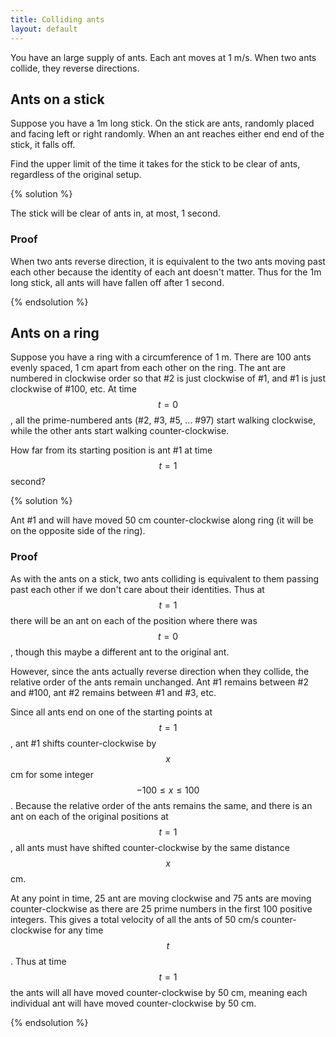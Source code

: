 ```yaml
---
title: Colliding ants
layout: default
---
```


You have an large supply of ants. Each ant moves at 1 m/s. When two ants
collide, they reverse directions.

## Ants on a stick

Suppose you have a 1m long stick. On the stick are ants, randomly placed and
facing left or right randomly. When an ant reaches either end end of the stick,
it falls off.

Find the upper limit of the time it takes for the stick to be clear of ants,
regardless of the original setup.

{% solution %}

The stick will be clear of ants in, at most, 1 second.

### Proof

When two ants reverse direction, it is equivalent to the two ants moving past
each other because the identity of each ant doesn't matter. Thus for the 1m
long stick, all ants will have fallen off after 1 second.

{% endsolution %}

## Ants on a ring

Suppose you have a ring with a circumference of 1 m.  There are 100 ants
evenly spaced, 1 cm apart from each other on the ring. The ant are numbered in
clockwise order so that \#2 is just clockwise of \#1, and \#1 is just clockwise
of \#100, etc. At time $$t = 0$$, all the prime-numbered ants (\#2, \#3, \#5,
... \#97) start walking clockwise, while the other ants start walking
counter-clockwise.

How far from its starting position is ant \#1 at time $$t=1$$ second?

{% solution %}

Ant \#1 and will have moved 50 cm counter-clockwise along ring (it will be on
the opposite side of the ring).

### Proof

As with the ants on a stick, two ants colliding is equivalent to them
passing past each other if we don't care about their identities. Thus at $$t=1$$
there will be an ant on each of the position where there was $$t=0$$, though this
maybe a different ant to the original ant.

However, since the ants actually reverse direction when they collide, the
relative order of the ants remain unchanged. Ant \#1 remains between \#2 and
\#100, ant \#2 remains between \#1 and \#3, etc.

Since all ants end on one of the starting points at $$t=1$$, ant \#1 shifts
counter-clockwise by $$x$$ cm for some integer $$-100 \le x \le 100 $$. Because the
relative order of the ants remains the same, and there is an ant on each of the
original positions at $$t=1$$, all ants must have shifted counter-clockwise by the
same distance $$x$$ cm.

At any point in time, 25 ant are moving clockwise and 75 ants are moving
counter-clockwise as there are 25 prime numbers in the first 100 positive
integers.
This gives a total velocity of all the ants of 50 cm/s counter-clockwise for
any time $$t$$.
Thus at time $$t=1$$ the ants will all have moved counter-clockwise by 50 cm,
meaning each individual ant will have moved counter-clockwise by 50 cm.

{% endsolution %}
